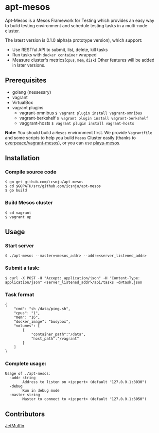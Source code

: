 # apt-mesos

Apt-Mesos is a Mesos Framework for Testing which provides an easy way to build testing environment and schedule testing tasks in a multi-node cluster.

The latest version is 0.1.0 alpha(a prototype version), which support:
* Use RESTful API to submit, list, delete, kill tasks
* Run tasks with `docker container` wrapped
* Measure cluster's metrics(`cpus`, `mem`, `disk`)
Other features will be added in later versions.

## Prerequisites
* golang (nessesary)
* vagrant
* VirtualBox
* vagrant plugins
	* vagrant-omnibus `$ vagrant plugin install vagrant-omnibus`
	* vagrant-berkshelf `$ vagrant plugin install vagrant-berkshelf`
	* vaggrant-hosts `$ vagrant plugin install vagrant-hosts`

**Note:** You should build a `Mesos` environment first. We provide `Vagrantfile` and some scripts to help you build `Mesos` Cluster easily (thanks to [everpeace/vagrant-mesos](https://github.com/everpeace/vagrant-mesos)), or you can use [playa-mesos](https://github.com/mesosphere/playa-mesos).

## Installation

### Compile source code

```
$ go get github.com/icsnju/apt-mesos
$ cd $GOPATH/src/github.com/icsnju/apt-mesos
$ go build
```

### Build Mesos cluster

```
$ cd vagrant
$ vagrant up
```

## Usage

### Start server

```
$ ./apt-mesos --master=<mesos_addr> --addr=<server_listened_addr>
```

### Submit a task:

```
$ curl -X POST -H "Accept: application/json" -H "Content-Type: application/json" <server_listened_addr>/api/tasks -d@task.json 
```

### Task format

```
{
    "cmd": "sh /data/ping.sh",
    "cpus": "1",
    "mem": "16",
    "docker_image": "busybox",
    "volumes": [
        {
            "container_path":"/data",
            "host_path":"/vagrant"
        }
    ]
}
```

### Complete usage:

```
Usage of ./apt-mesos:
  -addr string
    	Address to listen on <ip:port> (default "127.0.0.1:3030")
  -debug
    	Run in debug mode
  -master string
    	Master to connect to <ip:port> (default "127.0.0.1:5050")
``` 

## Contributors
[JetMuffin](https://github.com/JetMuffin)
